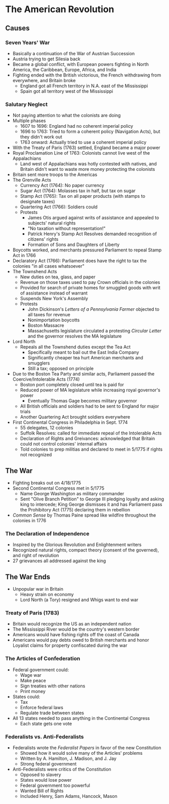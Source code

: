 # The American Revolution

## Causes

### Seven Years' War

* Basically a continuation of the War of Austrian Succession
* Austria trying to get Silesia back
* Became a global conflict, with European powers fighting in North America, the Caribbean, Europe, Africa, and India
* Fighting ended with the British victorious, the French withdrawing from everywhere, and Britain broke
  * England got all French territory in N.A. east of the Mississippi
  * Spain got all territory west of the Mississippi

### Salutary Neglect

* Not paying attention to what the colonists are doing
* Multiple phases
  * 1607 to 1696: England had no coherent imperial policy
  * 1696 to 1763: Tried to form a coherent policy (Navigation Acts), but they didn't work out
  * 1763 onward: Actually tried to use a coherent imperial policy
* With the Treaty of Paris (1763) settled, England became a major power
* Royal Proclamation Line of 1763: Colonists cannot live west of the Appalachians
  * Land west of Appalachians was hotly contested with natives, and Britain didn't want to waste more money protecting the colonists
* Britain sent more troops to the Americas
* The Grenville Acts
  * Currency Act (1764): No paper currency
  * Sugar Act (1764): Molasses tax in half, but tax on sugar
  * Stamp Act (1765): Tax on all paper products (with stamps to designate taxes)
  * Quartering Act (1766): Soldiers could
  * Protests
    * James Otis argued against writs of assistance and appealed to subjects' natural rights
    * "No taxation without representation!"
    * Patrick Henry's Stamp Act Resolves demanded recognition of citizens' rights
    * Formation of Sons and Daughters of Liberty
* Boycotts worked, and merchants pressured Parliament to repeal Stamp Act in 1766
* Declaratory Act (1766): Parliament does have the right to tax the colonies "in all cases whatsoever"
* The Townshend Acts
  * New duties on tea, glass, and paper
  * Revenue on those taxes used to pay Crown officials in the colonies
  * Provided for search of private homes for smuggled goods with writ of assistance instead of warrant
  * Suspends New York's Assembly
  * Protests
    * John Dickinson's *Letters of a Pennsylvania Farmer* objected to all taxes for revenue
    * Nonimportation boycotts
    * Boston Massacre
    * Massachusetts legislature circulated a protesting *Circular Letter* and the governor resolves the MA legislature
* Lord North
  * Repeals all the Townshend duties except the Tea Act
    * Specifically meant to bail out the East India Company
    * Significantly cheaper tea hurt American merchants and smugglers
    * Still a tax; opposed on principle
* Due to the Boston Tea Party and similar acts, Parliament passed the Coercive/Intolerable Acts (1774)
  * Boston port completely closed until tea is paid for
  * Reduced power of MA legislature while increasing royal governor's power
    * Eventually Thomas Gage becomes military governor
  * All British officials and soldiers had to be sent to England for major trials
  * Another Quartering Act brought soldiers everywhere
* First Continental Congress in Philadelphia in Sept. 1774
  * 55 delegates, 12 colonies
  * Suffolk Resolves: called for immediate repeal of the Intolerable Acts
  * Declaration of Rights and Greivances: acknowledged that Britain could not control colonies' internal affairs
  * Told colonies to prep militias and declared to meet in 5/1775 if rights not recognized

## The War

* Fighting breaks out on 4/18/1775
* Second Continental Congress met in 5/1775
  * Name George Washington as military commander
  * Sent "Olive Branch Petition" to George III pledging loyalty and asking king to intercede; King George dismisses it and has Parliament pass the Prohibitory Act (1775) declaring them in rebellion
* *Common Sense* by Thomas Paine spread like wildfire throughout the colonies in 1776

### The Declaration of Independence

* Inspired by the Glorious Revolution and Enlightenment writers
* Recognized natural rights, compact theory (consent of the governed), and right of revolution
* 27 grievances all addressed against the king

## The War Ends

* Unpopular war in Britain
  * Heavy strain on economy
  * Lord North (a Tory) resigned and Whigs want to end war

### Treaty of Paris (1783)

* Britain would recognize the US as an independent nation
* The Mississippi River would be the country's western border
* Americans would have fishing rights off the coast of Canada
* Americans would pay debts owed to British merchants and honor Loyalist claims for property confiscated during the war

### The Articles of Confederation

* Federal government could:
  * Wage war
  * Make peace
  * Sign treaties with other nations
  * Print money
* States could:
  * Tax
  * Enforce federal laws
  * Regulate trade between states
* All 13 states needed to pass anything in the Continental Congress
  * Each state gets one vote

### Federalists vs. Anti-Federalists

* Federalists wrote the *Federalist Papers* in favor of the new Constitution
  * Showed how it would solve many of the Articles' problems
  * Written by A. Hamilton, J. Madison, and J. Jay
  * Strong federal government
* Anti-Federalists were critics of the Constitution
  * Opposed to slavery
  * States would lose power
  * Federal government too powerful
  * Wanted Bill of Rights
  * Included Henry, Sam Adams, Hancock, Mason
